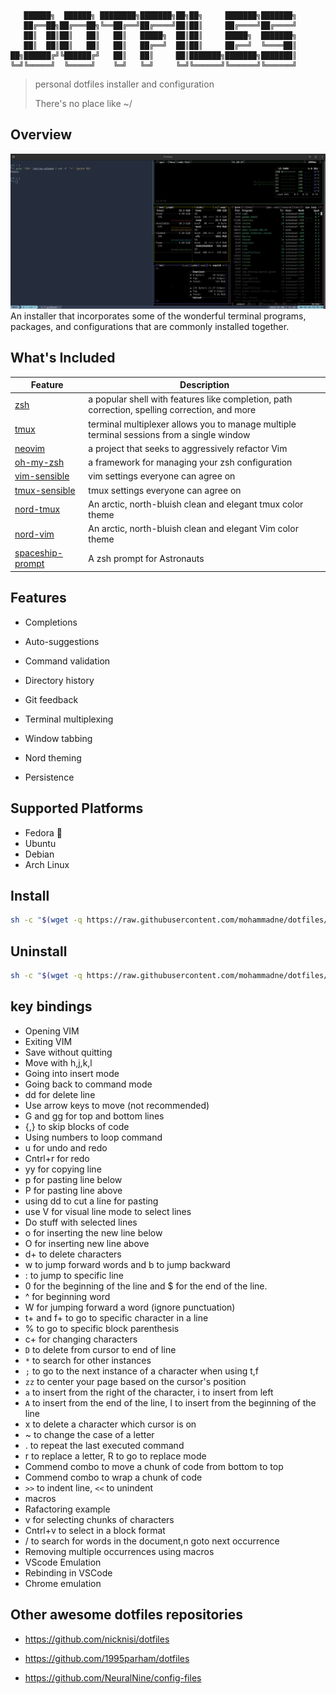 ```
   ██████╗  ██████╗ ████████╗███████╗██╗██╗     ███████╗███████╗
   ██╔══██╗██╔═══██╗╚══██╔══╝██╔════╝██║██║     ██╔════╝██╔════╝
   ██║  ██║██║   ██║   ██║   █████╗  ██║██║     █████╗  ███████╗
   ██║  ██║██║   ██║   ██║   ██╔══╝  ██║██║     ██╔══╝  ╚════██║
██╗██████╔╝╚██████╔╝   ██║   ██║     ██║███████╗███████╗███████║
╚═╝╚═════╝  ╚═════╝    ╚═╝   ╚═╝     ╚═╝╚══════╝╚══════╝╚══════╝
```

> personal dotfiles installer and configuration
> 
> There's no place like ~/

## Overview

![Cover preview](assets/terminal.png)  
An installer that incorporates some of the wonderful terminal programs, packages, and configurations that are commonly installed together.

## What's Included

| Feature                                                             | Description                                                                                   |
| ------------------------------------------------------------------- | --------------------------------------------------------------------------------------------- |
| [zsh](https://en.wikipedia.org/wiki/Z_shell)                        | a popular shell with features like completion, path correction, spelling correction, and more |
| [tmux](https://github.com/tmux/tmux)                                | terminal multiplexer allows you to manage multiple terminal sessions from a single window     |
| [neovim](https://neovim.io/)                                        | a project that seeks to aggressively refactor Vim                                             |
| [oh-my-zsh](https://github.com/robbyrussell/oh-my-zsh)              | a framework for managing your zsh configuration                                               |
| [vim-sensible](https://github.com/tpope/vim-sensible)               | vim settings everyone can agree on                                                            |
| [tmux-sensible](https://github.com/tmux-plugins/tmux-sensible)      | tmux settings everyone can agree on                                                           |
| [nord-tmux](https://github.com/arcticicestudio/nord-tmux)           | An arctic, north-bluish clean and elegant tmux color theme                                    |
| [nord-vim](https://github.com/arcticicestudio/nord-vim)             | An arctic, north-bluish clean and elegant Vim color theme                                     |
| [spaceship-prompt](https://github.com/denysdovhan/spaceship-prompt) | A zsh prompt for Astronauts                                                                   |

## Features

- Completions

- Auto-suggestions

- Command validation

- Directory history

- Git feedback

- Terminal multiplexing

- Window tabbing

- Nord theming

- Persistence

## Supported Platforms

- Fedora 💚
- Ubuntu
- Debian
- Arch Linux

## Install

``` bash
sh -c "$(wget -q https://raw.githubusercontent.com/mohammadne/dotfiles/master/install.sh -O -)"
```

## Uninstall

``` bash
sh -c "$(wget -q https://raw.githubusercontent.com/mohammadne/dotfiles/master/uninstall.sh -O -)"
```

## key bindings

- Opening VIM
- Exiting VIM
- Save without quitting
- Move with h,j,k,l
- Going into insert mode
- Going back to command mode
- dd for delete line
- Use arrow keys to move (not recommended)
- G and gg for top and bottom lines
- {,} to skip blocks of code
- Using numbers to loop command
- u for undo and redo
- Cntrl+r for redo
- yy for copying line 
- p for pasting line below
- P for pasting line above
- using dd to cut a line for pasting
- use V for visual line mode to select lines
- Do stuff with selected lines
- o for inserting the new line below
- O for inserting new line above
- d+<command> to delete characters
- w to jump forward words and b to jump backward
- :<num> to jump to specific line
- 0 for the beginning of the line and $ for the end of the line. 
- ^ for beginning word
- W for jumping forward a word (ignore punctuation)
- t+<char> and f+<char> to go to specific character in a line
- % to go to specific block parenthesis
- c+<command> for changing characters
- `D` to delete from cursor to end of line
- `*` to search for other instances
- `;` to go to the next instance of a character when using t,f
- `zz` to center your page based on the cursor's position
- `a` to insert from the right of the character, i to insert from left
- `A` to insert from the end of the line, I to insert from the beginning of the line
- x to delete a character which cursor is on
- ~ to change the case of a letter
- . to repeat the last executed command
- r to replace a letter, R to go to replace mode
- Commend combo to move a chunk of code from bottom to top
- Commend combo to wrap a chunk of code
- `>>` to indent line, `<<` to unindent
- macros
- Rafactoring example
- v for selecting chunks of characters
- Cntrl+v to select in a block format
- /<chars> to search for words in the document,n goto next occurrence
- Removing multiple occurrences using macros
- VScode Emulation
- Rebinding <Esc> in VSCode
- Chrome emulation

## Other awesome dotfiles repositories

- https://github.com/nicknisi/dotfiles

- https://github.com/1995parham/dotfiles

- https://github.com/NeuralNine/config-files